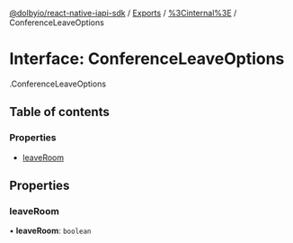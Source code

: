 [@dolbyio/react-native-iapi-sdk](../README.md) / [Exports](../modules.md) / [%3Cinternal%3E](../modules/_internal_.md) / ConferenceLeaveOptions

# Interface: ConferenceLeaveOptions

[<internal>](../modules/_internal_.md).ConferenceLeaveOptions

## Table of contents

### Properties

- [leaveRoom](_internal_.ConferenceLeaveOptions.md#leaveroom)

## Properties

### leaveRoom

• **leaveRoom**: `boolean`
